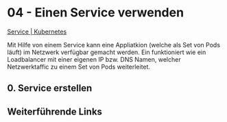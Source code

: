 # 04 - Einen Service verwenden
[Service | Kubernetes](https://kubernetes.io/docs/concepts/services-networking/service/)

Mit Hilfe von einem Service kann eine Appliatkion (welche als Set von Pods läuft) im Netzwerk verfügbar gemacht werden. Ein funktioniert wie ein Loadbalancer mit einer eigenen IP bzw. DNS Namen, welcher Netzwerktaffic zu einem Set von Pods weiterleitet.

## 0. Service erstellen

## Weiterführende Links